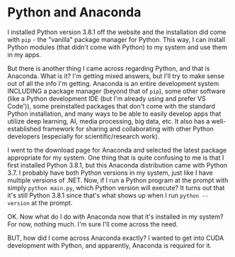 # Python and Anaconda

I installed Python version 3.8.1 off the website and the installation did come with `pip` - the "vanilla" package manager for Python. This way, I can install Python modules (that didn't come with Python)
to my system and use them in my apps.

But there is another thing I came across regarding Python, and that is Anaconda. What is it? I'm getting mixed answers, but I'll try to make sense out of all the info I'm getting. Anaconda is an entire
development system INCLUDING a package manager (beyond that of `pip`), some other software (like a Python development IDE (but I'm already using and prefer VS Code')), some preinstalled packages that 
don't come with the standard Python installation, and many ways to be able to easily develop apps that utilize deep learning, AI, media processing, big data, etc. It also has a well-established framework
for sharing and collaborating with other Python developers (especially for scientific/research work).

I went to the download page for Anaconda and selected the latest package appropriate for my system. One thing that is quite confusing to me is that I first installed Python 3.8.1, but this Anaconda
distribution came with Python 3.7. I probably have both Python versions in my system, just like I have multiple versions of .NET. Now, if I run a Python program at the prompt with simply `python main.py`,
which Python version will execute? It turns out that it's still Python 3.8.1 since that's what shows up when I run `python --version` at the prompt.

OK. Now what do I do with Anaconda now that it's installed in my system? For now, nothing much. I'm sure I'll come across the need.

BUT, how did I come across Anaconda exactly? I wanted to get into CUDA development with Python, and apparently, Anaconda is required for it.